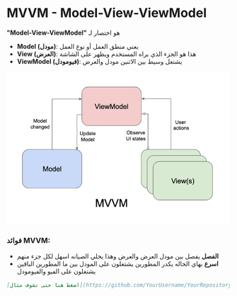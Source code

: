 # MVVM - Model-View-ViewModel

**"Model-View-ViewModel"** هو اختصار لـ

- **Model (مودل)**: يعني منطق العمل أو نوع العمل
- **View (العرض)**: هذا هو الجزء الذي يراه المستخدم ويظهر على الشاشة
- **ViewModel (فيومودل)**: يشتغل وسيط بين الاثنين مودل والعرض

![مثال توضيحي](https://github.com/MustafaPG/My-Projects/blob/main/Topics/pic/mvvm.png)

### فوائد **MVVM**:
- **الفصل** يفصل بين مودل العرض والعرض وهذا يخلي الصيانه اسهل لكل جزء منهم
- **اسرع** بهاي الحاله يكدر المطورين يشتغلون على المودل بين ما المطورين الباقين يشتغلون على الفيو والفيومودل


```markdown
[اضغط هنا حتى تشوف مثال](https://github.com/YourUsername/YourRepository/blob/main/AnotherFile.md)